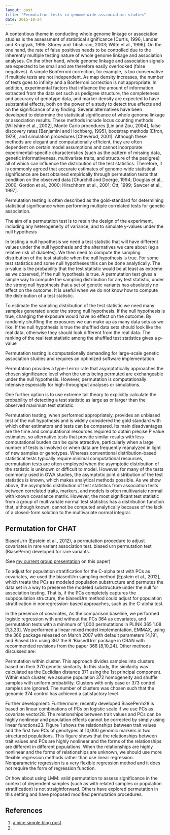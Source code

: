 ```yaml
---
layout: post
title: "Permutation tests in genome-wide asscociation studies"
date: 2015-10-24
---
```

A contentious theme in conducting whole genome
linkage or association studies is the assessment of statistical
significance [Curtis, 1996; Lander and Kruglyak, 1995;
Storey and Tibshirani, 2003; Witte et al., 1996]. On the one
hand, the rate of false positives needs to be controlled due
to the inherently multiple testing nature of whole genome
linkage and association analyses. On the other hand, whole
genome linkage and association signals are expected to be
small and are therefore easily overlooked (false negatives).
A simple Bonferroni correction, for example, is too
conservative if multiple tests are not independent. As
map density increases, the number of tests goes to infinity
and a Bonferroni correction is not appropriate. In addition,
experimental factors that influence the amount of information
extracted from the data set such as pedigree structure,
the completeness and accuracy of genotype data, and
marker density are expected to have substantial effects,
both on the power of a study to detect true effects and on
the significance of any finding. Several alternatives have
been developed to determine the statistical significance of
whole genome linkage or association results. These methods
include locus counting methods [Wiltshire et al., 2002],
Monte Carlo procedures [Lin and Zou, 2004], false
discovery rates [Benjamini and Hochberg, 1995], bootstrap
methods [Efron, 1979], and simulation procedures
[Cheverud, 2001]. Although these methods are elegant
and computationally efficient, they are often dependent on
certain model assumptions and cannot incorporate experimental-specific
characteristics (such as the pattern of
missing data, genetic informativeness, multivariate traits,
and structure of the pedigree) all of which can influence the
distribution of the test statistics. Therefore, it is commonly
agreed that accurate estimates of genome-wide statistical
significance are best obtained empirically through permutation
tests that condition on the observed data [Churchill and Doerge, 1994; Douglas et al., 2000; Gordon et al., 2000;
Hirschhorn et al., 2001; Ott, 1999; Sawcer et al., 1997].

Permutation testing is often described as the gold-standard for determining statistical significance when performing multiple correlated tests for genetic association.  

The aim of a permutation test is to retain the
design of the experiment, including any heterogeneity of
variance, and to simulate y-values under the null hypothesis

In testing a null hypothesis we need a test statistic that will have different values under the null hypothesis and the alternatives we care about (eg a relative risk of diabetes). We then need to compute the sampling distribution of the test statistic when the null hypothesis is true. For some test statistics and some null hypotheses this can be done analytically. The p-value is the probability that the test statistic would be at least as extreme as we observed, if the null hypothesis is true. A permutation test gives a simple way to compute the sampling distribution for any test statistic, under the strong null hypothesis that a set of genetic variants has absolutely no effect on the outcome. It is useful when we do not know how to compute the distribution of a test statistic.

To estimate the sampling distribution of the test statistic we need many samples generated under the strong null hypothesis. If the null hypothesis is true, changing the exposure would have no effect on the outcome. By randomly shuffling the exposures we can make up as many data sets as we like. If the null hypothesis is true the shuffled data sets should look like the real data, otherwise they should look different from the real data. The ranking of the real test statistic among the shuffled test statistics gives a p-value

Permutation testing is computationally demanding for
large-scale genetic association studies and requires an
optimized software implementation.

Permutation provides a type-I error rate that asymptotically approaches the chosen significance level when the units being permuted are exchangeable under the null hypothesis. However, permutation is computationally intensive especially for high-throughput analyses or simulations.

One further option is to use extreme tail theory to explicitly calculate the probability of detecting a test statistic as large as or larger than the observed maximum test statistic.

Permutation testing, when performed appropriately, provides
an unbiased test of the null hypothesis and is widely
considered the gold standard with which other estimators
and tests can be compared. Its main disadvantages are the
time and computational resources required to obtain precise
P value estimates, so alternative tests that provide
similar results with less computational burden can be
quite attractive, particularly when a large number of tests
is involved or when data are frequently reanalyzed in light
of new samples or genotypes.
Whereas conventional distribution-based statistical tests
typically require minimal computational resources, permutation
tests are often employed when the asymptotic distribution
of the statistic is unknown or difficult to model.
However, for many of the tests commonly used in GWA
studies, the asymptotic joint distribution of the test statistics
is known, which makes analytical methods possible.
As we show above, the asymptotic distribution of test
statistics from association tests between correlated traits,
markers, and models is often multivariate normal with
known covariance matrix. However, the most significant
test statistic from a group of multivariate normal test statistics
has a distribution function that, although known,
cannot be computed analytically because of the lack of a
closed-form solution to the multivariate normal integral.

<h2>Permutation for CHAT</h2>
BiasedUrn (Epstein et al., 2012), a permutation procedure to adjust covariates in rare variant association test.
biased urn permutation test (BiasePerm) developed for rare variants.

(See <a href="https://github.com/lybird300/lybird300.github.io/blob/master/YLin_Jan17_biasedUrnPermutation.pdf">my current group presentation</a> on this paper)

To adjust for population stratification for the C-alpha test with PCs as covariates, we used the biasedUrn sampling method [Epstein et al., 2012], which treats the PCs as modeled population substructure and permutes the data set in a way to preserve the modeled substructure under the null for association testing. That is, if the PCs completely captures the subpopulation structure, the biasedUrn method could adjust for population stratification in nonregression-based approaches, such as the C-alpha test.

In the presence of covariates,
As the comparison baseline, we performed logistic regression with and without the PCs
364 as covariates, and permutation tests with a minimum of 1,000 permutations in PLINK
365 1.08 [1,3,33]. We performed a linear mixed model implementation, EMMAX, using the
366 package released on March 2007 with default parameters [4,19], and Biased Urn using
367 the R ‘BiasedUrn’ package in CRAN with recommended revisions from the paper
368 [8,10,24]. Other methods discussed are:

Permutation within cluster. This approach divides samples into clusters based on their
370 genetic similarity. In this study, the similarity was calculated as the Euclidian distance
371 using the 1st principal component. Within each cluster, we assume population
372 homogeneity and shuffle samples with uniform probability. Clusters with only case or
373 control samples are ignored. The number of clusters was chosen such that the genomic
374 control has achieved a satisfactory level

Further development:
Furthermore, recently developed BiasePerm28 is based on linear combinations of PCs on logistic scale if we use PCs as covariate vector28. The relationships between trait values and PCs can be highly nonlinear and population effects cannot be corrected by simply using linear functions23. Figure 1 shows the relationships between trait values and the first two PCs of genotypes at 10,000 genomic markers in two structured populations. This figure shows that the relationships between trait values and PCs are highly nonlinear and the forms of the relationships are different in different populations. When the relationships are highly nonlinear and the forms of relationships are unknown, we should use more flexible regression methods rather than use linear regression. Nonparametric regression is a very flexible regression method and it does not require the form of regression function.

Or how about using LMM: valid permutation to assess significance in the context of dependent samples (such as with related samples or population stratification) is not straightforward. Others have explored permutation in this setting and have proposed modified permutation procedures.

<h2>References</h2>
<ol>
<li><a href="https://brainder.org/tag/permutation-test/">a nice simple blog post</a></li>
<li></li>
</ol>
